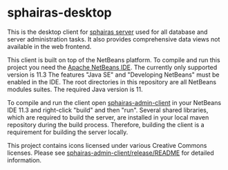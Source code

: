 # sphairas-desktop
This is the desktop client for [sphairas server](https://github.com/sphairas/sphairas-server) used for all database and server administration tasks. It also provides comprehensive data views not available in the web frontend.

This client is built on top of the NetBeans platform. To compile and run this project you need the [Apache NetBeans IDE](https://netbeans.apache.org/). The currently only supported version is 11.3 The features "Java SE" and "Developing NetBeans" must be enabled in the IDE. The root directories in this repository are all NetBeans modules suites. The required Java version is 11.

To compile and run the client open [sphairas-admin-client](sphairas-admin-client) in your NetBeans IDE 11.3 and right-click "build" and then "run". Several shared libraries, which are required to build the server, are installed in your local maven repository during the build process. Therefore, building the client is a requirement for building the server locally.

This project contains icons licensed under various Creative Commons licenses. Please see [sphairas-admin-client/release/README](sphairas-admin-client/release/README) for detailed information.
